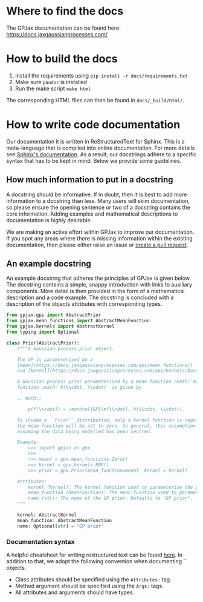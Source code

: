 # Where to find the docs

The GPJax documentation can be found here:
https://docs.jaxgaussianprocesses.com/

# How to build the docs

1. Install the requirements using `pip install -r docs/requirements.txt`
2. Make sure `pandoc` is installed
3. Run the make script `make html`

The corresponding HTML files can then be found in `docs/_build/html/`.

# How to write code documentation

Our documentation it is written in ReStructuredText for Sphinx. This is a
meta-language that is compiled into online documentation. For more details see
[Sphinx's documentation](https://www.sphinx-doc.org/en/master/usage/restructuredtext/index.html).
As a result, our docstrings adhere to a specific syntax that has to be kept in
mind. Below we provide some guidelines.

## How much information to put in a docstring

A docstring should be informative. If in doubt, then it is best to add more
information to a docstring than less. Many users will skim documentation, so
please ensure the opening sentence or two of a docstring contains the core
information. Adding examples and mathematical descriptions to documentation is
highly desirable.

We are making an active effort within GPJax to improve our documentation. If you
spot any areas where there is missing information within the existing
documentation, then please either raise an issue or
[create a pull request](https://docs.jaxgaussianprocesses.com/contributing/).

## An example docstring

An example docstring that adheres the principles of GPJax is given below.
The docstring contains a simple, snappy introduction with links to auxiliary
components. More detail is then provided in the form of a mathematical
description and a code example. The docstring is concluded with a description
of the objects attributes with corresponding types.

```python
from gpjax.gps import AbstractPrior
from gpjax.mean_functions import AbstractMeanFunction
from gpjax.kernels import AbstractKernel
from typing import Optional

class Prior(AbstractPrior):
    r"""A Gaussian process prior object.

    The GP is parameterised by a
    [mean](https://docs.jaxgaussianprocesses.com/api/mean_functions/)
    and [kernel](https://docs.jaxgaussianprocesses.com/api/kernels/base/) function.

    A Gaussian process prior parameterised by a mean function :math:`m(\\cdot)` and a kernel
    function :math:`k(\\cdot, \\cdot)` is given by

    .. math::

        p(f(\\cdot)) = \mathcal{GP}(m(\\cdot), k(\\cdot, \\cdot)).

    To invoke a ``Prior`` distribution, only a kernel function is required. By default,
    the mean function will be set to zero. In general, this assumption will be reasonable
    assuming the data being modelled has been centred.

    Example:
        >>> import gpjax as gpx
        >>>
        >>> meanf = gpx.mean_functions.Zero()
        >>> kernel = gpx.kernels.RBF()
        >>> prior = gpx.Prior(mean_function=meanf, kernel = kernel)

    Attributes:
        kernel (Kernel): The kernel function used to parameterise the prior.
        mean_function (MeanFunction): The mean function used to parameterise the prior. Defaults to zero.
        name (str): The name of the GP prior. Defaults to "GP prior".
    """

    kernel: AbstractKernel
    mean_function: AbstractMeanFunction
    name: Optional[str] = "GP prior"
```

### Documentation syntax

A helpful cheatsheet for writing restructured text can be found
[here](https://github.com/ralsina/rst-cheatsheet/blob/master/rst-cheatsheet.rst). In addition to that, we adopt the following convention when documenting
`` objects.

*  Class attributes should be specified using the `Attributes:` tag.
*  Method argument should be specified using the `Args:` tags.
*  All attributes and arguments should have types.
